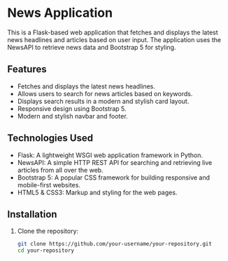 # News Application

This is a Flask-based web application that fetches and displays the latest news headlines and articles based on user input. The application uses the NewsAPI to retrieve news data and Bootstrap 5 for styling.

## Features

- Fetches and displays the latest news headlines.
- Allows users to search for news articles based on keywords.
- Displays search results in a modern and stylish card layout.
- Responsive design using Bootstrap 5.
- Modern and stylish navbar and footer.

## Technologies Used

- Flask: A lightweight WSGI web application framework in Python.
- NewsAPI: A simple HTTP REST API for searching and retrieving live articles from all over the web.
- Bootstrap 5: A popular CSS framework for building responsive and mobile-first websites.
- HTML5 & CSS3: Markup and styling for the web pages.

## Installation

1. Clone the repository:
   ```sh
   git clone https://github.com/your-username/your-repository.git
   cd your-repository
